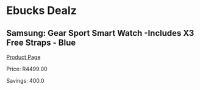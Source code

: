 
# Ebucks Dealz
## Samsung: Gear Sport Smart Watch -Includes X3 Free Straps - Blue
[Product Page](https://www.ebucks.com/web/shop/productSelected.do?prodId=1066539009&catId=842825135)

Price: R4499.00

Savings: 400.0


	